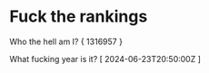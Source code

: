 # Fuck the rankings

Who the hell am I?
{ 1316957 }

What fucking year is it?
[ 2024-06-23T20:50:00Z ]
